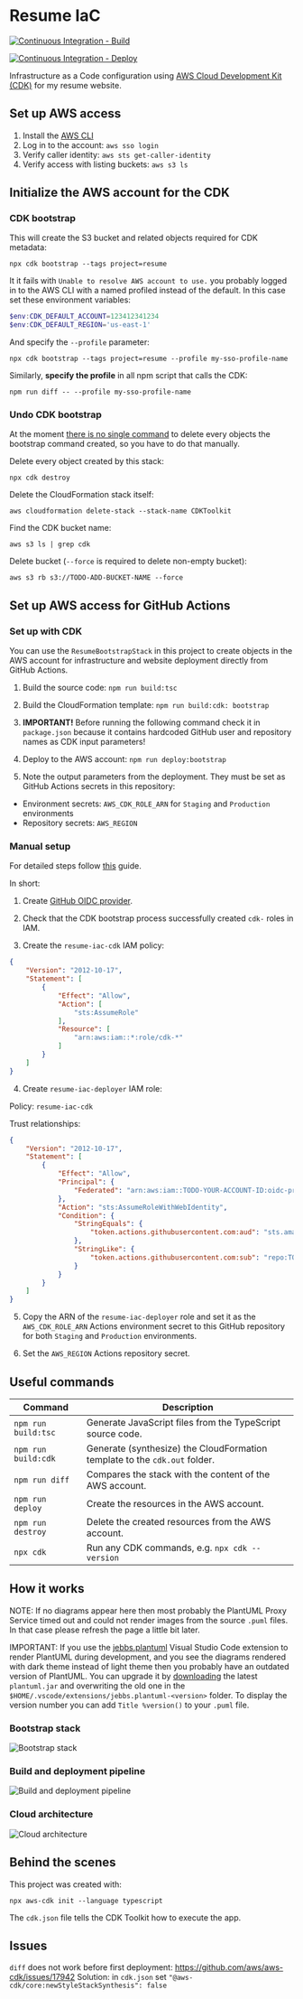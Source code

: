 # Resume IaC

[![Continuous Integration - Build](https://github.com/balassy/resume-iac/actions/workflows/build.yml/badge.svg)](https://github.com/balassy/resume-iac/actions/workflows/build.yml)

[![Continuous Integration - Deploy](https://github.com/balassy/resume-iac/actions/workflows/build-and-deploy.yml/badge.svg)](https://github.com/balassy/resume-iac/actions/workflows/build-and-deploy.yml)

Infrastructure as a Code configuration using [AWS Cloud Development Kit (CDK)](https://aws.amazon.com/cdk/) for my resume website.

## Set up AWS access

1. Install the [AWS CLI](https://docs.aws.amazon.com/cli/latest/userguide/getting-started-install.html)
2. Log in to the account: `aws sso login`
3. Verify caller identity: `aws sts get-caller-identity`
4. Verify access with listing buckets: `aws s3 ls`

## Initialize the AWS account for the CDK

### CDK bootstrap

This will create the S3 bucket and related objects required for CDK metadata:

```shell
npx cdk bootstrap --tags project=resume
```

It it fails with `Unable to resolve AWS account to use.` you probably logged in to the AWS CLI with a named profiled instead of the default. In this case set these environment variables:

```powershell
$env:CDK_DEFAULT_ACCOUNT=123412341234
$env:CDK_DEFAULT_REGION='us-east-1'
```

And specify the `--profile` parameter:

```shell
npx cdk bootstrap --tags project=resume --profile my-sso-profile-name
```

Similarly, **specify the profile** in all npm script that calls the CDK:

```shell
npm run diff -- --profile my-sso-profile-name
```

### Undo CDK bootstrap

At the moment [there is no single command](https://github.com/aws/aws-cdk/issues/986) to delete every objects the bootstrap command created, so you have to do that manually.

Delete every object created by this stack:

```shell
npx cdk destroy
```

Delete the CloudFormation stack itself:

```shell
aws cloudformation delete-stack --stack-name CDKToolkit
```

Find the CDK bucket name: 

```shell
aws s3 ls | grep cdk
```

Delete bucket (`--force` is required to delete non-empty bucket):

```shell
aws s3 rb s3://TODO-ADD-BUCKET-NAME --force
```

## Set up AWS access for GitHub Actions

### Set up with CDK

You can use the `ResumeBootstrapStack` in this project to create objects in the AWS account for infrastructure and website deployment directly from GitHub Actions.

1. Build the source code: `npm run build:tsc`

2. Build the CloudFormation template: `npm run build:cdk: bootstrap`

3. **IMPORTANT!** Before running the following command check it in `package.json` because it contains hardcoded GitHub user and repository names as CDK input parameters! 

4. Deploy to the AWS account: `npm run deploy:bootstrap`

5. Note the output parameters from the deployment. They must be set as GitHub Actions secrets in this repository:

  - Environment secrets: `AWS_CDK_ROLE_ARN` for `Staging` and `Production` environments
  - Repository secrets: `AWS_REGION`

### Manual setup

For detailed steps follow [this](https://aws.amazon.com/blogs/security/use-iam-roles-to-connect-github-actions-to-actions-in-aws/) guide.

In short:

1. Create [GitHub OIDC provider](https://docs.github.com/en/actions/deployment/security-hardening-your-deployments/configuring-openid-connect-in-amazon-web-services).

2. Check that the CDK bootstrap process successfully created `cdk-` roles in IAM.  

3. Create the `resume-iac-cdk` IAM policy:

```json
{
	"Version": "2012-10-17",
	"Statement": [
		{
			"Effect": "Allow",
			"Action": [
				"sts:AssumeRole"
			],
			"Resource": [
				"arn:aws:iam::*:role/cdk-*"
			]
		}
	]
}
```

4. Create `resume-iac-deployer` IAM role:

Policy: `resume-iac-cdk`

Trust relationships:

```json
{
	"Version": "2012-10-17",
	"Statement": [
		{
			"Effect": "Allow",
			"Principal": {
				"Federated": "arn:aws:iam::TODO-YOUR-ACCOUNT-ID:oidc-provider/token.actions.githubusercontent.com"
			},
			"Action": "sts:AssumeRoleWithWebIdentity",
			"Condition": {
				"StringEquals": {
					"token.actions.githubusercontent.com:aud": "sts.amazonaws.com"
				},
				"StringLike": {
					"token.actions.githubusercontent.com:sub": "repo:TODO-YOUR-GITHUB-USERNAME/TODO-YOUR-GITHUB-REPO:*"
				}
			}
		}
	]
}
```

5. Copy the ARN of the `resume-iac-deployer` role and set it as the `AWS_CDK_ROLE_ARN` Actions environment secret to this GitHub repository for both `Staging` and `Production` environments.

6. Set the `AWS_REGION` Actions repository secret.

## Useful commands

| Command             | Description                                                                |
|---------------------|----------------------------------------------------------------------------|
| `npm run build:tsc` | Generate JavaScript files from the TypeScript source code.                 |
| `npm run build:cdk` | Generate (synthesize) the CloudFormation template to the `cdk.out` folder. |
| `npm run diff`      | Compares the stack with the content of the AWS account.                    |
| `npm run deploy`    | Create the resources in the AWS account.                                   |
| `npm run destroy`   | Delete the created resources from the AWS account.                         |
| `npx cdk`           | Run any CDK commands, e.g. `npx cdk --version`                             |


## How it works

NOTE: If no diagrams appear here then most probably the PlantUML Proxy Service timed out and could not render images from the source `.puml` files. In that case please refresh the page a little bit later.

IMPORTANT: If you use the [jebbs.plantuml](https://marketplace.visualstudio.com/items?itemName=jebbs.plantuml) Visual Studio Code extension to render PlantUML during development, and you see the diagrams rendered with dark theme instead of light theme then you probably have an outdated version of PlantUML. You can upgrade it by [downloading](https://plantuml.com/download) the latest `plantuml.jar` and overwriting the old one in the `$HOME/.vscode/extensions/jebbs.plantuml-<version>` folder. To display the version number you can add `Title %version()` to your `.puml` file.

### Bootstrap stack

![Bootstrap stack](http://www.plantuml.com/plantuml/proxy?src=https://raw.githubusercontent.com/balassy/resume-iac/main/bootstrap.puml)

### Build and deployment pipeline

![Build and deployment pipeline](http://www.plantuml.com/plantuml/proxy?src=https://raw.githubusercontent.com/balassy/resume-iac/main/pipeline.puml)

### Cloud architecture

![Cloud architecture](http://www.plantuml.com/plantuml/proxy?src=https://raw.githubusercontent.com/balassy/resume-iac/main/architecture.puml)

## Behind the scenes

This project was created with:

```shell
npx aws-cdk init --language typescript
```

The `cdk.json` file tells the CDK Toolkit how to execute the app.

## Issues

`diff` does not work before first deployment: https://github.com/aws/aws-cdk/issues/17942
Solution: in `cdk.json` set `"@aws-cdk/core:newStyleStackSynthesis": false`






